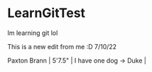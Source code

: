 # LearnGitTest
Im learning git lol



This is a new edit from me :D 7/10/22


Paxton Brann | 5'7.5" | I have one dog -> Duke |